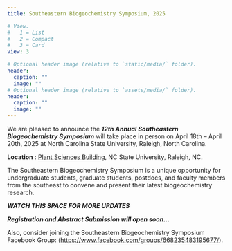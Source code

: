 ```yaml
---
title: Southeastern Biogeochemistry Symposium, 2025

# View.
#   1 = List
#   2 = Compact
#   3 = Card
view: 3

# Optional header image (relative to `static/media/` folder).
header:
  caption: ""
  image: ""
# Optional header image (relative to `assets/media/` folder).
header:
  caption: ""
  image: ""
---
```


 
We are pleased to announce the ***12th Annual Southeastern Biogeochemistry Symposium*** will take place in person on April 18th – April 20th, 2025 at North Carolina State University, Raleigh, North Carolina. 

**Location** : [Plant Sciences Building](https://cals.ncsu.edu/psi/psb/), NC State University, Raleigh, NC. 

The Southeastern Biogeochemistry Symposium is a unique opportunity for undergraduate students, graduate students, postdocs, and faculty members from the southeast to convene and present their latest biogeochemistry research.

***WATCH THIS SPACE FOR MORE UPDATES***

***Registration and Abstract Submission will open soon...***

Also, consider joining the Southeastern Biogeochemistry Symposium Facebook Group:  (https://www.facebook.com/groups/668235483195677/). 
